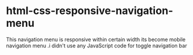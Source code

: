 # html-css-responsive-navigation-menu
This navigation menu is responsive within certain width its become mobile navigation menu .i didn't use any JavaScript code for toggle navigation bar
